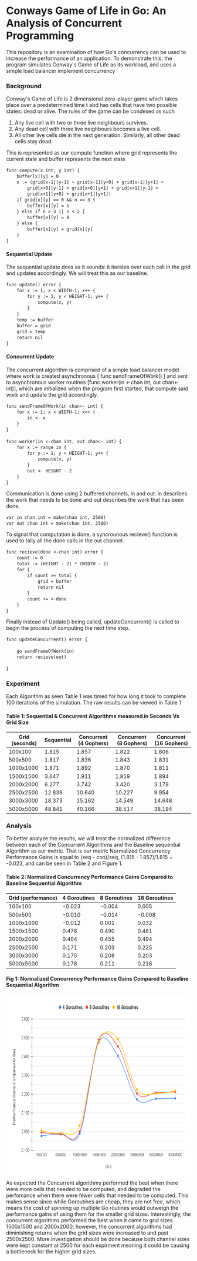 # Conways Game of Life in Go: An Analysis of Concurrent Programming

This repository is an examination of how Go's concurrency can be used to increase the performance of an application. To demonstrate this, the program simulates Conway's Game of Life as its workload, and uses a simple load balancer implement concurrency

### Background

Conway's Game of Life is 2 dimensional zero-player game which takes place over a predetermined time t abd has cells that have two possible states: dead or alive. The rules of the game can be condesed as such
1. Any live cell with two or three live neighbours survives.
2. Any dead cell with three live neighbours becomes a live cell.
3. All other live cells die in the next generation. Similarly, all other dead cells stay dead.


This is represented as our compute function where grid represents the current state and buffer represents the next state
```
func compute(x int, y int) {
	buffer[x][y] = 0
	n := (grid[x-1][y-1] + grid[x-1][y+0] + grid[x-1][y+1] +
		grid[x+0][y-1] + grid[x+0][y+1] + grid[x+1][y-1] +
		grid[x+1][y+0] + grid[x+1][y+1])
	if grid[x][y] == 0 && n == 3 {
		buffer[x][y] = 1
	} else if n > 3 || n < 2 {
		buffer[x][y] = 0
	} else {
		buffer[x][y] = grid[x][y]
	}
}
```
#### Sequential Update
The sequential update does as it sounds: it iterates over each cell in the grid and updates accordingly. We will treat this as our baseline.
```
func update() error {
	for x := 1; x < WIDTH-1; x++ {
		for y := 1; y < HEIGHT-1; y++ {
			compute(x, y)
		}
	}
	temp := buffer
	buffer = grid
	grid = temp
	return nil
}

```
#### Concurrent Update
The concurrent algorithm is comprised of a simple load balancer model where work is created asynchronous [ func sendFrameOfWork() ] and sent to asynchronous worker routines [func worker(in <-chan int, out chan<- int)], which are initialized when the program first started, that compute said work and update the grid accordingly. 

```
func sendFrameOfWork(in chan<- int) {
	for x := 1; x < WIDTH-1; x++ {
		in <- x
	}
}

func worker(in <-chan int, out chan<- int) {
	for x := range in {
		for y := 1; y < HEIGHT-1; y++ {
			compute(x, y)
		}
		out <- HEIGHT - 2
	}
}

```

Communication is done using 2 buffered channels, in and out: in describes the work that needs to be done and out describes the work that has been done.
```
var in chan int = make(chan int, 2500)
var out chan int = make(chan int, 2500)
```

To signal that computation is done, a syncrounous recieve() function is used to tally all the done calls in the out channel.
```
func recieve(done <-chan int) error {
	count := 0
	total := (HEIGHT - 2) * (WIDTH - 2)
	for {
		if count >= total {
			grid = buffer
			return nil
		}
		count += <-done
	}
}
```

Finally instead of Update() being called, updateConcurrent() is called to begin the process of computing the next time step.
```
func updateConcurrent() error {

	go sendFrameOfWork(in)
	return recieve(out)

}
```


### Experiment

Each Algorithm as seen Table 1 was timed for how long it took to complete 100 iterations of the simulation. The raw results can be viewed in Table 1


#### Table 1: Sequential & Concurrent Algorithms measured in Seconds Vs Grid Size
| Grid (seconds) | Sequential | Concurrent (4 Gophers) | Concurrent (8 Gophers) | Concurrent (16 Gophers) |
| -------------- | ---------- | ---------------------- | ---------------------- | ----------------------- |
| 100x100        | 1.815      | 1.857                  | 1.822                  | 1.806                   |
| 500x500        | 1.817      | 1.836                  | 1.843                  | 1.831                   |
| 1000x1000      | 1.871      | 1.892                  | 1.870                  | 1.811                   |
| 1500x1500      | 3.647      | 1.911                  | 1.859                  | 1.894                   |
| 2000x2000      | 6.277      | 3.742                  | 3.420                  | 3.178                   |
| 2500x2500      | 12.839     | 10.640                 | 10.227                 | 9.954                   |
| 3000x3000      | 18.373     | 15.162                 | 14.549                 | 14.648                  |
| 5000x5000      | 48.841     | 40.166                 | 38.517                 | 38.194                  |


### Analysis
To better analyze the results, we will treat the normalized difference between each of the Concurrent Algorithms and the Baseline sequential Algorithm as our metric. That is our metric Normalized Concurrency Performance Gains is equal to (seq - con)/seq, (1.815 - 1.857)/1.815 = -0.023, and can be seen in Table 2 and Figure 1. 


#### Table 2: Normalized Concurrency Performance Gains Compared to Baseline Sequential Algorithm
| Grid (performance) | 4 Goroutines | 8 Goroutines | 16 Goroutines |
| ------------------ | ------------ | ------------ | ------------- |
| 100x100            | -0.023       | -0.004       | 0.005         |
| 500x500            | -0.010       | -0.014       | -0.008        |
| 1000x1000          | -0.012       | 0.001        | 0.032         |
| 1500x1500          | 0.476        | 0.490        | 0.481         |
| 2000x2000          | 0.404        | 0.455        | 0.494         |
| 2500x2500          | 0.171        | 0.203        | 0.225         |
| 3000x3000          | 0.175        | 0.208        | 0.203         |
| 5000x5000          | 0.178        | 0.211        | 0.218         |

#### Fig 1: Normalized Concurrency Performance Gains Compared to Baseline Sequential Algorithm
<img src="https://github.com/jayteaftw/conways-game-of-life-in-go/blob/main/imgs/Fig1.png" height="500" />
As expected the Concurrent algorithms performed the best when there were more cells that needed to be computed, and degraded the perfomance when there were fewer cells that needed to be computed. This makes sense since while Goroutines are cheap, they are not free, which means the cost of spinning up multiple Go routines would outweigh the performance gains of using them for the smaller grid sizes. Interestingly, the concurrent algorithms performed the best when it came to grid sizes 1500x1500 and 2000x2000; however, the concurrent algorithms had diminishing returns when the grid sizes were increased to and past 2500x2500. More investigation should be done because both channel sizes were kept constant at 2500 for each expirment meaning it could be causing a bottleneck for the higher grid sizes.


